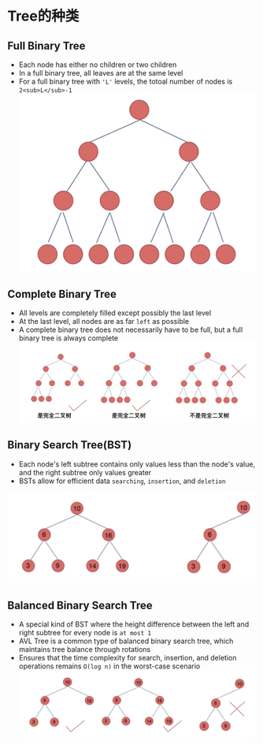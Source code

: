 # Tree的种类
## Full Binary Tree
* Each node has either no children or two children
* In a full binary tree, all leaves are at the same level
* For a full binary tree with `'L'` levels, the totoal number of nodes is `2<sub>L</sub>-1`
![image](https://github.com/TomasZhu0321/LeetCode_Algorithm/blob/main/Chapter6_Tree/img/fullBinary.png)

## Complete Binary Tree
* All levels are completely filled except possibly the last level
* At the last level, all nodes are as far `left` as possible
* A complete binary tree does not necessarily have to be full, but a full binary tree is always complete
![image](https://github.com/TomasZhu0321/LeetCode_Algorithm/blob/main/Chapter6_Tree/img/completeBinary.png)

## Binary Search Tree(BST)
* Each node's left subtree contains only values less than the node's value, and the right subtree only values greater
* BSTs allow for efficient data `searching`, `insertion`, and `deletion`

![image](https://github.com/TomasZhu0321/LeetCode_Algorithm/blob/main/Chapter6_Tree/img/BST.png)

## Balanced Binary Search Tree
* A special kind of BST where the height difference between the left and right subtree for every node is `at most 1`
* AVL Tree is a common type of balanced binary search tree, which maintains tree balance through rotations
* Ensures that the time complexity for search, insertion, and deletion operations remains `O(log n)` in the worst-case scenario
![image](https://github.com/TomasZhu0321/LeetCode_Algorithm/blob/main/Chapter6_Tree/img/BBST.png)